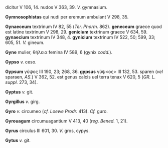 dicitur V 106, 14. nudos V 363, 39. *V.* gymnasium.

**Gymnosophistas** qui nudi per eremum ambulant V 298, 35.

**Gynaeceum** textrinum IV 82, 55 (*Ter. Phorm.* 862). **geneceum**
graece quod est latine textrinum V 298, 29. **genicium** textrinum
graece V 634, 59. **gynaecium** textrinum IV 348, 4. **gynicium**
textrinum IV 522, 50; 599, 33; 605, 51. *V.* gineum.

**Gyne** mulier, θήλεια femina IV 589, 6 (gynix *codd.*).

**Gypso** *v.* ceso.

**Gypsum** γύψος III 190, 23; 268, 36. **gypsus** γύψ\<ος\> III 132, 53.
sparen (*vel* sparaen, *AS.*) V 362, 52. est genus calcis uel terra
tenax V 620, 5 (*GR. L. suppl.* 273, 34).

**Gyptus** *v.* git.

**Gyrgillus** *v.* girg.

**Gyro** *v.* circumeo (*cf. Loewe Prodr.* 413). *Cf.* guro.

**Gyrouagum** circumuagantium V 413, 40 (*reg. Bened.* 1, 21).

**Gyrus** circulus III 601, 30. *V.* gros, cypys.

**Gytus** *v.* git.
